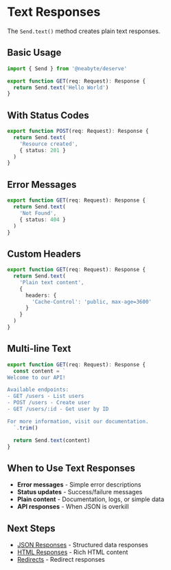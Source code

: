 # Text Responses

The `Send.text()` method creates plain text responses.

## Basic Usage

```typescript
import { Send } from '@neabyte/deserve'

export function GET(req: Request): Response {
  return Send.text('Hello World')
}
```

## With Status Codes

```typescript
export function POST(req: Request): Response {
  return Send.text(
    'Resource created',
    { status: 201 }
  )
}
```

## Error Messages

```typescript
export function GET(req: Request): Response {
  return Send.text(
    'Not Found',
    { status: 404 }
  )
}
```

## Custom Headers

```typescript
export function GET(req: Request): Response {
  return Send.text(
    'Plain text content',
    {
      headers: {
        'Cache-Control': 'public, max-age=3600'
      }
    }
  )
}
```

## Multi-line Text

```typescript
export function GET(req: Request): Response {
  const content = `
Welcome to our API!

Available endpoints:
- GET /users - List users
- POST /users - Create user
- GET /users/:id - Get user by ID

For more information, visit our documentation.
  `.trim()

  return Send.text(content)
}
```

## When to Use Text Responses

- **Error messages** - Simple error descriptions
- **Status updates** - Success/failure messages
- **Plain content** - Documentation, logs, or simple data
- **API responses** - When JSON is overkill

## Next Steps

- [JSON Responses](/response/json) - Structured data responses
- [HTML Responses](/response/html) - Rich HTML content
- [Redirects](/response/redirect) - Redirect responses
